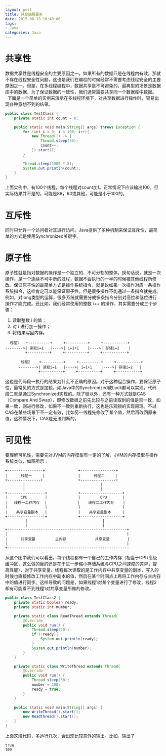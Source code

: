 ```yaml
---
layout: post
title: 并发编程要素
date: 2015-08-18 16:40:00
tags:
- Java
categories: Java
---
```


# 共享性
数据共享性是线程安全的主要原因之一。如果所有的数据只是在线程内有效，那就不存在线程安全性问题，这也是我们在编程的时候经常不需要考虑线程安全的主要原因之一。但是，在多线程编程中，数据共享是不可避免的。最典型的场景是数据库中的数据，为了保证数据的一致性，我们通常需要共享同一个数据库中数据。    
下面是一个简单的实例来演示在多线程环境下，对共享数据进行操作时，容易出现各种意想不到的结果。        
```java
public class TestClass {
    private static int count = 0;

    public static void main(String[] args) throws Exception {
        for (int i = 0; i < 100; i++){
            new Thread(() -> {
                Thread.sleep(50);
                count++;
            }).start();
        }

        Thread.sleep(1000 * 5);
        System.out.println(count);
    }
}
```
上面实例中，有100个线程，每个线程对count加1。正常情况下应该输出100。但实际结果并不是的，可能是88，90或其他，可能是小于100的。

# 互斥性
同时只允许一个访问者对其进行访问。Java提供了多种机制来保证互斥性，最简单的方式是使用Synchronized关键字。

# 原子性
原子性就是指对数据的操作是一个独立的、不可分割的整体。换句话说，就是一次操作，是一个连续不可中断的过程，数据不会执行的一半的时候被其他线程所修改。保证原子性的最简单方式是操作系统指令，就是说如果一次操作对应一条操作系统指令，这样肯定可以能保证原子性。但是很多操作不能通过一条指令就完成。例如，对long类型的运算，很多系统就需要分成多条指令分别对高位和低位进行操作才能完成。还比如，我们经常使用的整数 i++ 的操作，其实需要分成三个步骤：
1. 读取整数 i 的值；
2. 对 i 进行加一操作；
3. 将结果写回内存。
```text
  线程1   +----------+     +----------+     +-----------+
-------->| 读取i=1   |---->| i=i+1    |---->| 存储i=2    |
         +----------+     +----------+     +-----------+

       线程2    +----------+     +----------+     +-----------+
      -------->| 读取i=1   |---->| i=i+1    |---->| 存储i=2   |
               +----------+     +----------+     +-----------+
```
这也是代码段一执行的结果为什么不正确的原因。对于这种组合操作，要保证原子性，最常见的方式是加锁，如Java中的Synchronized或Lock都可以实现，代码段二就是通过Synchronized实现的。除了锁以外，还有一种方式就是CAS（Compare And Swap），即修改数据之前先比较与之前读取到的值是否一致，如果一致，则进行修改，如果不一致则重新执行，这也是乐观锁的实现原理。不过CAS在某些场景下不一定有效，比如另一线程先修改了某个值，然后再改回原来值，这种情况下，CAS是无法判断的。


# 可见性
要理解可见性，需要先对JVM的内存模型有一定的了解，JVM的内存模型与操作系统类似，如图所示：
```text
+----------------+               +----------------+
|      线程一     |               |      线程二     |
+---------------+                +----------------+
        |                                  |
        |                                  |
+-----------------+              +-------------------+
|      CPU        |              |         CPU       |
|   线程一工作内存  |              |    线程二工作内存    |  
|                 |              |                   |
|    共享变量副本   |              |    共享变量副本     |   
+-----------------+              +-------------------+
         |                                  |
         |                                  |
+------------------------------------------------------+
|                                                      |
|      共享变量         主内存             共享变量        |
|                                                      |
+-------------------------------------------------------
```
从这个图中我们可以看出，每个线程都有一个自己的工作内存（相当于CPU高级缓冲区，这么做的目的还是在于进一步缩小存储系统与CPU之间速度的差异，提高性能），对于共享变量，线程每次读取的是工作内存中共享变量的副本，写入的时候也直接修改工作内存中副本的值，然后在某个时间点上再将工作内存与主内存中的值进行同步。这样导致的问题是，如果线程1对某个变量进行了修改，线程2却有可能看不到线程1对共享变量所做的修改。
```java
public class TestClass2 {
    private static boolean ready;
    private static int number;

    private static class ReadThread extends Thread{
        @Override
        public void run() {
            Thread.sleep(50);
            if (!ready){
                System.out.println(ready);
            }
            System.out.println(number);
        }
    }

    private static class WriteThread extends Thread{
        @Override
        public void run() {
            Thread.sleep(50);
            number = 100;
            ready = true;
        }
    }

    public static void main(String[] args) {
        new WriteThread().start();
        new ReadThread().start();
    }
}
```
上面这段代码，多运行几次，会出现比较意外的输出。比如，输出了
```text
true
100
```

